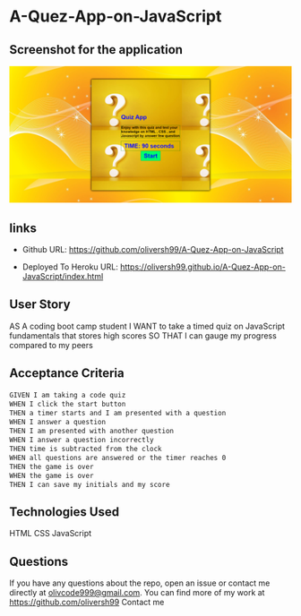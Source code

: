 # A-Quez-App-on-JavaScript

## Screenshot for the application

![Screenshot](pictures\Screenshot.jpg)

## links
- Github URL: https://github.com/oliversh99/A-Quez-App-on-JavaScript

- Deployed To Heroku URL: https://oliversh99.github.io/A-Quez-App-on-JavaScript/index.html


## User Story

AS A coding boot camp student
I WANT to take a timed quiz on JavaScript fundamentals that stores high scores
SO THAT I can gauge my progress compared to my peers


## Acceptance Criteria

```
GIVEN I am taking a code quiz
WHEN I click the start button
THEN a timer starts and I am presented with a question
WHEN I answer a question
THEN I am presented with another question
WHEN I answer a question incorrectly
THEN time is subtracted from the clock
WHEN all questions are answered or the timer reaches 0
THEN the game is over
WHEN the game is over
THEN I can save my initials and my score
```

## Technologies Used
HTML
CSS
JavaScript

## Questions
If you have any questions about the repo, open an issue or contact me directly at olivcode999@gmail.com. You can find more of my work at https://github.com/oliversh99
Contact me 